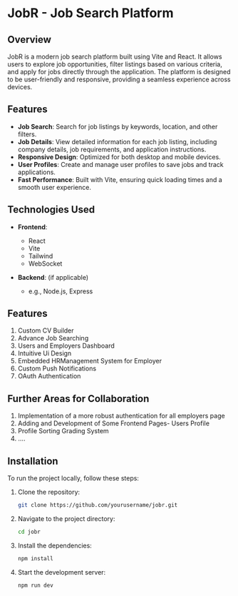# JobR - Job Search Platform

## Overview

JobR is a modern job search platform built using Vite and React. It allows users to explore job opportunities, filter listings based on various criteria, and apply for jobs directly through the application. The platform is designed to be user-friendly and responsive, providing a seamless experience across devices.

## Features

- **Job Search**: Search for job listings by keywords, location, and other filters.
- **Job Details**: View detailed information for each job listing, including company details, job requirements, and application instructions.
- **Responsive Design**: Optimized for both desktop and mobile devices.
- **User Profiles**: Create and manage user profiles to save jobs and track applications.
- **Fast Performance**: Built with Vite, ensuring quick loading times and a smooth user experience.

## Technologies Used

- **Frontend**:

  - React
  - Vite
  - Tailwind
  - WebSocket

- **Backend**: (if applicable)
  - e.g., Node.js, Express 

## Features
1. Custom CV Builder
2. Advance Job Searching
3. Users and Employers Dashboard
4. Intuitive Ui Design
5. Embedded HRManagement System for Employer
6. Custom Push Notifications
7. OAuth Authentication


## Further Areas for Collaboration
1. Implementation of a more robust authentication for all employers page
2. Adding and Development of Some Frontend Pages- Users Profile
3. Profile Sorting Grading System
4. ....

## Installation

To run the project locally, follow these steps:

1. Clone the repository:

   ```bash
   git clone https://github.com/yourusername/jobr.git

   ```

2. Navigate to the project directory:
   ```bash
   cd jobr
   ```
3. Install the dependencies:
   ```bash
   npm install
   ```
4. Start the development server:
   ```bash
   npm run dev
   ```

